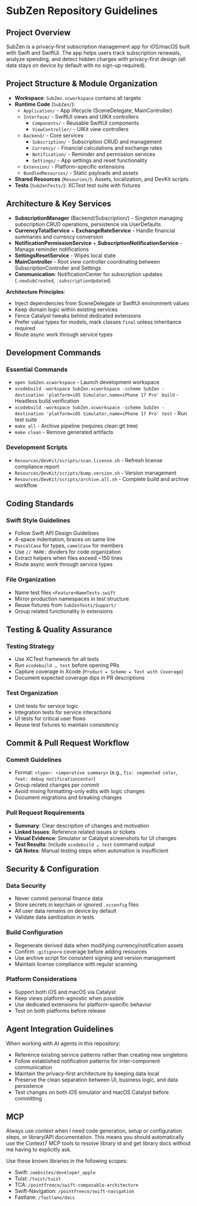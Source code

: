 # SubZen Repository Guidelines

## Project Overview
SubZen is a privacy-first subscription management app for iOS/macOS built with Swift and SwiftUI. The app helps users track subscription renewals, analyze spending, and detect hidden charges with privacy-first design (all data stays on device by default with no sign-up required).

## Project Structure & Module Organization
- **Workspace**: `SubZen.xcworkspace` contains all targets
- **Runtime Code** (`SubZen/`):
  - `Application/` - App lifecycle (SceneDelegate, MainController)
  - `Interface/` - SwiftUI views and UIKit controllers
    - `Components/` - Reusable SwiftUI components
    - `ViewController/` - UIKit view controllers
  - `Backend/` - Core services
    - `Subscription/` - Subscription CRUD and management
    - `Currency/` - Financial calculations and exchange rates
    - `Notification/` - Reminder and permission services
    - `Settings/` - App settings and reset functionality
  - `Extension/` - Platform-specific extensions
  - `BundledResources/` - Static payloads and assets
- **Shared Resources** (`Resources/`): Assets, localization, and DevKit scripts
- **Tests** (`SubZenTests/`): XCTest test suite with fixtures

## Architecture & Key Services
- **SubscriptionManager** (Backend/Subscription/) - Singleton managing subscription CRUD operations, persistence via UserDefaults
- **CurrencyTotalService** + **ExchangeRateService** - Handle financial summaries and currency conversion
- **NotificationPermissionService** + **SubscriptionNotificationService** - Manage reminder notifications
- **SettingsResetService** - Wipes local state
- **MainController** - Root view controller coordinating between SubscriptionController and Settings
- **Communication**: NotificationCenter for subscription updates (`.newSubCreated`, `.subscriptionUpdated`)

**Architecture Principles**:
- Inject dependencies from SceneDelegate or SwiftUI environment values
- Keep domain logic within existing services
- Fence Catalyst tweaks behind dedicated extensions
- Prefer value types for models, mark classes `final` unless inheritance required
- Route async work through service types

## Development Commands

### Essential Commands
- `open SubZen.xcworkspace` - Launch development workspace
- `xcodebuild -workspace SubZen.xcworkspace -scheme SubZen -destination 'platform=iOS Simulator,name=iPhone 17 Pro' build` - Headless build verification
- `xcodebuild -workspace SubZen.xcworkspace -scheme SubZen -destination 'platform=iOS Simulator,name=iPhone 17 Pro' test` - Run test suite
- `make all` - Archive pipeline (requires clean git tree)
- `make clean` - Remove generated artifacts

### Development Scripts
- `Resources/DevKit/scripts/scan.license.sh` - Refresh license compliance report
- `Resources/DevKit/scripts/bump.version.sh` - Version management
- `Resources/DevKit/scripts/archive.all.sh` - Complete build and archive workflow

## Coding Standards

### Swift Style Guidelines
- Follow Swift API Design Guidelines
- 4-space indentation, braces on same line
- `PascalCase` for types, `camelCase` for members
- Use `// MARK:` dividers for code organization
- Extract helpers when files exceed ~150 lines
- Route async work through service types

### File Organization
- Name test files `<Feature>NameTests.swift`
- Mirror production namespaces in test structure
- Reuse fixtures from `SubZenTests/Support/`
- Group related functionality in extensions

## Testing & Quality Assurance

### Testing Strategy
- Use XCTest framework for all tests
- Run `xcodebuild … test` before opening PRs
- Capture coverage in Xcode (`Product ▸ Scheme ▸ Test with Coverage`)
- Document expected coverage dips in PR descriptions

### Test Organization
- Unit tests for service logic
- Integration tests for service interactions
- UI tests for critical user flows
- Reuse test fixtures to maintain consistency

## Commit & Pull Request Workflow

### Commit Guidelines
- Format: `<type>: <imperative summary>` (e.g., `fix: segmented color`, `feat: debug notificationcenter`)
- Group related changes per commit
- Avoid mixing formatting-only edits with logic changes
- Document migrations and breaking changes

### Pull Request Requirements
- **Summary**: Clear description of changes and motivation
- **Linked Issues**: Reference related issues or tickets
- **Visual Evidence**: Simulator or Catalyst screenshots for UI changes
- **Test Results**: Include `xcodebuild … test` command output
- **QA Notes**: Manual testing steps when automation is insufficient

## Security & Configuration

### Data Security
- Never commit personal finance data
- Store secrets in keychain or ignored `.xcconfig` files
- All user data remains on device by default
- Validate data sanitization in tests

### Build Configuration
- Regenerate derived data when modifying currency/notification assets
- Confirm `.gitignore` coverage before adding resources
- Use archive script for consistent signing and version management
- Maintain license compliance with regular scanning

### Platform Considerations
- Support both iOS and macOS via Catalyst
- Keep views platform-agnostic when possible
- Use dedicated extensions for platform-specific behavior
- Test on both platforms before release

## Agent Integration Guidelines

When working with AI agents in this repository:
- Reference existing service patterns rather than creating new singletons
- Follow established notification patterns for inter-component communication
- Maintain the privacy-first architecture by keeping data local
- Preserve the clean separation between UI, business logic, and data persistence
- Test changes on both iOS simulator and macOS Catalyst before committing

## MCP

Always use context when I need code generation, setup or configuration steps, or library/API documentation. This means you should automatically use the Context7 MCP tools to resolve library id and get library docs without me having to explicitly ask.

Use these known libraries in the following scopes:

- Swift: `/websites/developer_apple`
- Tuist: `/tuist/tuist`
- TCA: `/pointfreeco/swift-composable-architecture`
- Swift-Navigation: `/pointfreeco/swift-navigation`
- Fastlane: `/fastlane/docs`
